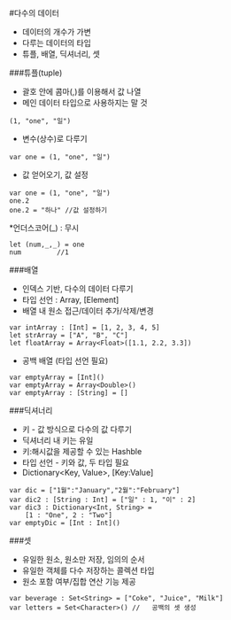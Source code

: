 #다수의 데이터
* 데이터의 개수가 가변
* 다루는 데이터의 타입
* 튜플, 배열, 딕셔너리, 셋

###튜플(tuple)
* 괄호 안에 콤마(,)를 이용해서 값 나열
* 메인 데이터 타입으로 사용하지는 말 것

```
(1, "one", "일")
```
* 변수(상수)로 다루기

```
var one = (1, "one", "일")
```
* 값 얻어오기, 값 설정

```
var one = (1, "one", "일")
one.2
one.2 = "하나" //값 설정하기
```

*언더스코어(_) : 무시

```
let (num,_,_) = one
num         //1
```
###배열
* 인덱스 기반, 다수의 데이터 다루기
* 타입 선언 : Array<Element>, [Element]
* 배열 내 원소 접근/데이터 추가/삭제/변경

```
var intArray : [Int] = [1, 2, 3, 4, 5]
let strArray = ["A", "B", "C"]
let floatArray = Array<Float>([1.1, 2.2, 3.3])
```
* 공백 배열 (타입 선언 필요)

```
var emptyArray = [Int]()
var emptyArray = Array<Double>()
var emptyArray : [String] = []
```
###딕셔너리
* 키 - 값 방식으로 다수의 값 다루기
* 딕셔너리 내 키는 유일
* 키:해시값을 제공할 수 있는 Hashble
* 타입 선언 - 키와 값, 두 타입 필요
* Dictionary<Key, Value>, [Key:Value]

```
var dic = ["1월":"January","2월":"February"]
var dic2 : [String : Int] = ["일" : 1, "이" : 2]
var dic3 : Dictionary<Int, String> = 
    [1 : "One", 2 : "Two"]
var emptyDic = [Int : Int]()
```
###셋
* 유일한 원소, 원소만 저장, 임의의 순서
* 유일한 객체를 다수 저장하는 콜렉션 타입
* 원소 포함 여부/집합 연산 기능 제공

```
var beverage : Set<String> = ["Coke", "Juice", "Milk"]
var letters = Set<Character>() //	공백의 셋 생성
```
